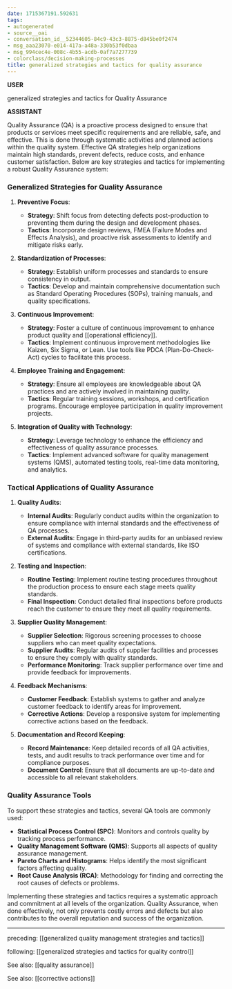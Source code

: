 ```yaml
---
date: 1715367191.592631
tags:
- autogenerated
- source__oai
- conversation_id__52344605-84c9-43c3-8875-d845be0f2474
- msg_aaa23070-e014-417a-a48a-330b53f0dbaa
- msg_994cec4e-008c-4b55-acdb-0af7a7277739
- colorclass/decision-making-processes
title: generalized strategies and tactics for quality assurance
---
```


**USER**

generalized strategies and tactics for Quality Assurance


**ASSISTANT**

Quality Assurance (QA) is a proactive process designed to ensure that products or services meet specific requirements and are reliable, safe, and effective. This is done through systematic activities and planned actions within the quality system. Effective QA strategies help organizations maintain high standards, prevent defects, reduce costs, and enhance customer satisfaction. Below are key strategies and tactics for implementing a robust Quality Assurance system:

### Generalized Strategies for Quality Assurance

1. **Preventive Focus**:
   - **Strategy**: Shift focus from detecting defects post-production to preventing them during the design and development phases.
   - **Tactics**: Incorporate design reviews, FMEA (Failure Modes and Effects Analysis), and proactive risk assessments to identify and mitigate risks early.

2. **Standardization of Processes**:
   - **Strategy**: Establish uniform processes and standards to ensure consistency in output.
   - **Tactics**: Develop and maintain comprehensive documentation such as Standard Operating Procedures (SOPs), training manuals, and quality specifications.

3. **Continuous Improvement**:
   - **Strategy**: Foster a culture of continuous improvement to enhance product quality and [[operational efficiency]].
   - **Tactics**: Implement continuous improvement methodologies like Kaizen, Six Sigma, or Lean. Use tools like PDCA (Plan-Do-Check-Act) cycles to facilitate this process.

4. **Employee Training and Engagement**:
   - **Strategy**: Ensure all employees are knowledgeable about QA practices and are actively involved in maintaining quality.
   - **Tactics**: Regular training sessions, workshops, and certification programs. Encourage employee participation in quality improvement projects.

5. **Integration of Quality with Technology**:
   - **Strategy**: Leverage technology to enhance the efficiency and effectiveness of quality assurance processes.
   - **Tactics**: Implement advanced software for quality management systems (QMS), automated testing tools, real-time data monitoring, and analytics.

### Tactical Applications of Quality Assurance

1. **Quality Audits**:
   - **Internal Audits**: Regularly conduct audits within the organization to ensure compliance with internal standards and the effectiveness of QA processes.
   - **External Audits**: Engage in third-party audits for an unbiased review of systems and compliance with external standards, like ISO certifications.

2. **Testing and Inspection**:
   - **Routine Testing**: Implement routine testing procedures throughout the production process to ensure each stage meets quality standards.
   - **Final Inspection**: Conduct detailed final inspections before products reach the customer to ensure they meet all quality requirements.

3. **Supplier Quality Management**:
   - **Supplier Selection**: Rigorous screening processes to choose suppliers who can meet quality expectations.
   - **Supplier Audits**: Regular audits of supplier facilities and processes to ensure they comply with quality standards.
   - **Performance Monitoring**: Track supplier performance over time and provide feedback for improvements.

4. **Feedback Mechanisms**:
   - **Customer Feedback**: Establish systems to gather and analyze customer feedback to identify areas for improvement.
   - **Corrective Actions**: Develop a responsive system for implementing corrective actions based on the feedback.

5. **Documentation and Record Keeping**:
   - **Record Maintenance**: Keep detailed records of all QA activities, tests, and audit results to track performance over time and for compliance purposes.
   - **Document Control**: Ensure that all documents are up-to-date and accessible to all relevant stakeholders.

### Quality Assurance Tools

To support these strategies and tactics, several QA tools are commonly used:
- **Statistical Process Control (SPC)**: Monitors and controls quality by tracking process performance.
- **Quality Management Software (QMS)**: Supports all aspects of quality assurance management.
- **Pareto Charts and Histograms**: Helps identify the most significant factors affecting quality.
- **Root Cause Analysis (RCA)**: Methodology for finding and correcting the root causes of defects or problems.

Implementing these strategies and tactics requires a systematic approach and commitment at all levels of the organization. Quality Assurance, when done effectively, not only prevents costly errors and defects but also contributes to the overall reputation and success of the organization.


---

preceding: [[generalized quality management strategies and tactics]]  


following: [[generalized strategies and tactics for quality control]]

See also: [[quality assurance]]


See also: [[corrective actions]]